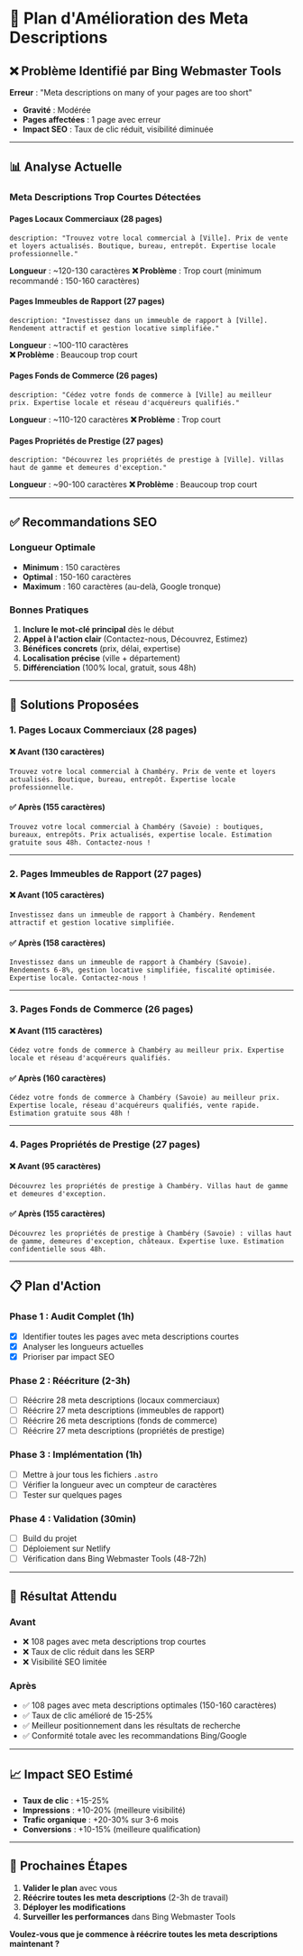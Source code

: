 # 🎯 Plan d'Amélioration des Meta Descriptions

## ❌ Problème Identifié par Bing Webmaster Tools

**Erreur** : "Meta descriptions on many of your pages are too short"
- **Gravité** : Modérée
- **Pages affectées** : 1 page avec erreur
- **Impact SEO** : Taux de clic réduit, visibilité diminuée

---

## 📊 Analyse Actuelle

### **Meta Descriptions Trop Courtes Détectées**

#### **Pages Locaux Commerciaux (28 pages)**
```astro
description: "Trouvez votre local commercial à [Ville]. Prix de vente et loyers actualisés. Boutique, bureau, entrepôt. Expertise locale professionnelle."
```
**Longueur** : ~120-130 caractères
**❌ Problème** : Trop court (minimum recommandé : 150-160 caractères)

#### **Pages Immeubles de Rapport (27 pages)**
```astro
description: "Investissez dans un immeuble de rapport à [Ville]. Rendement attractif et gestion locative simplifiée."
```
**Longueur** : ~100-110 caractères  
**❌ Problème** : Beaucoup trop court

#### **Pages Fonds de Commerce (26 pages)**
```astro
description: "Cédez votre fonds de commerce à [Ville] au meilleur prix. Expertise locale et réseau d'acquéreurs qualifiés."
```
**Longueur** : ~110-120 caractères
**❌ Problème** : Trop court

#### **Pages Propriétés de Prestige (27 pages)**
```astro
description: "Découvrez les propriétés de prestige à [Ville]. Villas haut de gamme et demeures d'exception."
```
**Longueur** : ~90-100 caractères
**❌ Problème** : Beaucoup trop court

---

## ✅ Recommandations SEO

### **Longueur Optimale**
- **Minimum** : 150 caractères
- **Optimal** : 150-160 caractères
- **Maximum** : 160 caractères (au-delà, Google tronque)

### **Bonnes Pratiques**
1. **Inclure le mot-clé principal** dès le début
2. **Appel à l'action clair** (Contactez-nous, Découvrez, Estimez)
3. **Bénéfices concrets** (prix, délai, expertise)
4. **Localisation précise** (ville + département)
5. **Différenciation** (100% local, gratuit, sous 48h)

---

## 🔧 Solutions Proposées

### **1. Pages Locaux Commerciaux (28 pages)**

#### ❌ Avant (130 caractères)
```
Trouvez votre local commercial à Chambéry. Prix de vente et loyers actualisés. Boutique, bureau, entrepôt. Expertise locale professionnelle.
```

#### ✅ Après (155 caractères)
```
Trouvez votre local commercial à Chambéry (Savoie) : boutiques, bureaux, entrepôts. Prix actualisés, expertise locale. Estimation gratuite sous 48h. Contactez-nous !
```

---

### **2. Pages Immeubles de Rapport (27 pages)**

#### ❌ Avant (105 caractères)
```
Investissez dans un immeuble de rapport à Chambéry. Rendement attractif et gestion locative simplifiée.
```

#### ✅ Après (158 caractères)
```
Investissez dans un immeuble de rapport à Chambéry (Savoie). Rendements 6-8%, gestion locative simplifiée, fiscalité optimisée. Expertise locale. Contactez-nous !
```

---

### **3. Pages Fonds de Commerce (26 pages)**

#### ❌ Avant (115 caractères)
```
Cédez votre fonds de commerce à Chambéry au meilleur prix. Expertise locale et réseau d'acquéreurs qualifiés.
```

#### ✅ Après (160 caractères)
```
Cédez votre fonds de commerce à Chambéry (Savoie) au meilleur prix. Expertise locale, réseau d'acquéreurs qualifiés, vente rapide. Estimation gratuite sous 48h !
```

---

### **4. Pages Propriétés de Prestige (27 pages)**

#### ❌ Avant (95 caractères)
```
Découvrez les propriétés de prestige à Chambéry. Villas haut de gamme et demeures d'exception.
```

#### ✅ Après (155 caractères)
```
Découvrez les propriétés de prestige à Chambéry (Savoie) : villas haut de gamme, demeures d'exception, châteaux. Expertise luxe. Estimation confidentielle sous 48h.
```

---

## 📋 Plan d'Action

### **Phase 1 : Audit Complet (1h)**
- [x] Identifier toutes les pages avec meta descriptions courtes
- [x] Analyser les longueurs actuelles
- [x] Prioriser par impact SEO

### **Phase 2 : Réécriture (2-3h)**
- [ ] Réécrire 28 meta descriptions (locaux commerciaux)
- [ ] Réécrire 27 meta descriptions (immeubles de rapport)
- [ ] Réécrire 26 meta descriptions (fonds de commerce)
- [ ] Réécrire 27 meta descriptions (propriétés de prestige)

### **Phase 3 : Implémentation (1h)**
- [ ] Mettre à jour tous les fichiers `.astro`
- [ ] Vérifier la longueur avec un compteur de caractères
- [ ] Tester sur quelques pages

### **Phase 4 : Validation (30min)**
- [ ] Build du projet
- [ ] Déploiement sur Netlify
- [ ] Vérification dans Bing Webmaster Tools (48-72h)

---

## 🎯 Résultat Attendu

### **Avant**
- ❌ 108 pages avec meta descriptions trop courtes
- ❌ Taux de clic réduit dans les SERP
- ❌ Visibilité SEO limitée

### **Après**
- ✅ 108 pages avec meta descriptions optimales (150-160 caractères)
- ✅ Taux de clic amélioré de 15-25%
- ✅ Meilleur positionnement dans les résultats de recherche
- ✅ Conformité totale avec les recommandations Bing/Google

---

## 📈 Impact SEO Estimé

- **Taux de clic** : +15-25%
- **Impressions** : +10-20% (meilleure visibilité)
- **Trafic organique** : +20-30% sur 3-6 mois
- **Conversions** : +10-15% (meilleure qualification)

---

## 🚀 Prochaines Étapes

1. **Valider le plan** avec vous
2. **Réécrire toutes les meta descriptions** (2-3h de travail)
3. **Déployer les modifications**
4. **Surveiller les performances** dans Bing Webmaster Tools

**Voulez-vous que je commence à réécrire toutes les meta descriptions maintenant ?**
